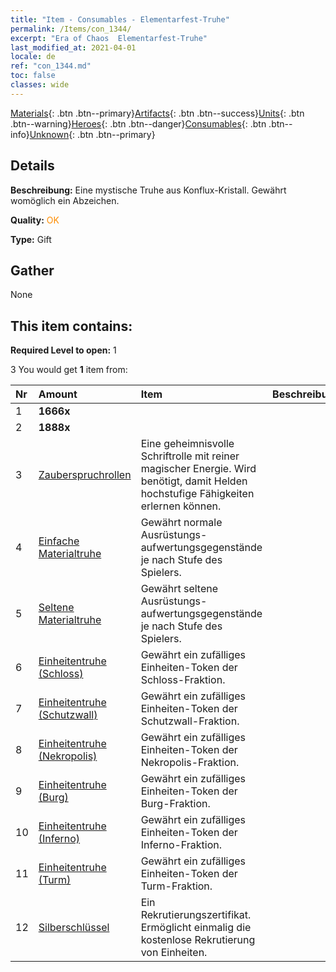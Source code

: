 ```yaml
---
title: "Item - Consumables - Elementarfest-Truhe"
permalink: /Items/con_1344/
excerpt: "Era of Chaos  Elementarfest-Truhe"
last_modified_at: 2021-04-01
locale: de
ref: "con_1344.md"
toc: false
classes: wide
---
```

 [Materials](/de/Items/){: .btn .btn--primary}[Artifacts](/de/Items/Artifacts/){: .btn .btn--success}[Units](/de/Items/Units/){: .btn .btn--warning}[Heroes](/de/Items/Heroes/){: .btn .btn--danger}[Consumables](/de/Items/Consumables/){: .btn .btn--info}[Unknown](/de/Items/Unknown/){: .btn .btn--primary}

## Details
 **Beschreibung:** Eine mystische Truhe aus Konflux-Kristall. Gewährt womöglich ein Abzeichen.

 **Quality:** <span style="color: #FF8C00">OK</span>

 **Type:** Gift

## Gather

  None

## This item contains:

 **Required Level to open:** 1

 3 You would get **1** item  from:

  | Nr | Amount |     Item    | Beschreibung |
  |:---|:-------|:------------|:-----------:|
  | 1 |  **1666x** | <i class="fas fa-coins"/> |  | 
  | 2 |  **1888x** | <i class="fas fa-coins"/> |  | 
  | 3 | [Zauberspruchrollen](/de/Items/con_694/) | Eine geheimnisvolle Schriftrolle mit reiner magischer Energie. Wird benötigt, damit Helden hochstufige Fähigkeiten erlernen können. | 
  | 4 | [Einfache Materialtruhe](/de/Items/con_756/) | Gewährt normale Ausrüstungs- aufwertungsgegenstände je nach Stufe des Spielers. | 
  | 5 | [Seltene Materialtruhe](/de/Items/con_757/) | Gewährt seltene Ausrüstungs- aufwertungsgegenstände je nach Stufe des Spielers. | 
  | 6 | [Einheitentruhe (Schloss)](/de/Items/con_1269/) | Gewährt ein zufälliges Einheiten-Token der Schloss-Fraktion. | 
  | 7 | [Einheitentruhe (Schutzwall)](/de/Items/con_1270/) | Gewährt ein zufälliges Einheiten-Token der Schutzwall-Fraktion. | 
  | 8 | [Einheitentruhe (Nekropolis)](/de/Items/con_1271/) | Gewährt ein zufälliges Einheiten-Token der Nekropolis-Fraktion. | 
  | 9 | [Einheitentruhe (Burg)](/de/Items/con_1272/) | Gewährt ein zufälliges Einheiten-Token der Burg-Fraktion. | 
  | 10 | [Einheitentruhe (Inferno)](/de/Items/con_1273/) | Gewährt ein zufälliges Einheiten-Token der Inferno-Fraktion. | 
  | 11 | [Einheitentruhe (Turm)](/de/Items/con_1274/) | Gewährt ein zufälliges Einheiten-Token der Turm-Fraktion. | 
  | 12 | [Silberschlüssel](/de/Items/con_693/) | Ein Rekrutierungszertifikat. Ermöglicht einmalig die kostenlose Rekrutierung von Einheiten. | 
